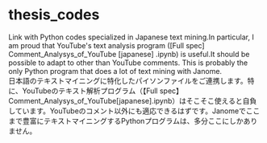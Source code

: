 # thesis_codes
Link with Python codes specialized in Japanese text mining.In particular, I am proud that YouTube's text analysis program ([Full spec] Comment_Analysys_of_YouTube [japanese] .ipynb) is useful.It should be possible to adapt to other than YouTube comments. This is probably the only Python program that does a lot of text mining with Janome.  
日本語のテキストマイニングに特化したパイソンファイルをご連携します。特に、YouTubeのテキスト解析プログラム（【Full spec】Comment_Analysys_of_YouTube[japanese].ipynb）はそこそこ使えると自負しています。YouTubeのコメント以外にも適応できるはずです。Janomeでここまで豊富にテキストマイニングするPythonプログラムは、多分ここにしかありません。
